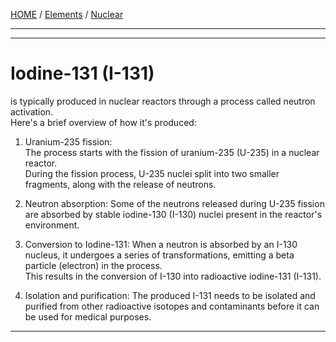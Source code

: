 [HOME](/README.md) / [Elements](/assets/docs/nuclear/elements/readme.md) / [Nuclear](/assets/docs/nuclear/readme.md)

------------------   

------------------  

# Iodine-131 (I-131)   
is typically produced in nuclear reactors through a process called neutron activation.   
 Here's a brief overview of how it's produced:    
  
1. Uranium-235 fission:   
    The process starts with the fission of uranium-235 (U-235) in a nuclear reactor.   
     During the fission process, U-235 nuclei split into two smaller fragments, along with the release of neutrons.   
   
3. Neutron absorption:
    Some of the neutrons released during U-235 fission are absorbed by stable iodine-130
     (I-130) nuclei present in the reactor's environment.   

5. Conversion to Iodine-131:
    When a neutron is absorbed by an I-130 nucleus, it undergoes a series of transformations, emitting a beta particle (electron) in the process.   
     This results in the conversion of I-130 into radioactive iodine-131 (I-131).    

7. Isolation and purification:
    The produced I-131 needs to be isolated and purified from other radioactive isotopes and contaminants before it can be used for medical purposes.

------------------   

